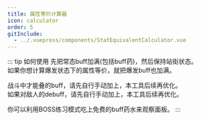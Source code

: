 ```yaml
---
title: 属性等价计算器
icon: calculator
order: 5
gitInclude:
  - ../.vuepress/components/StatEquivalentCalculator.vue
---
```


::: tip 如何使用
先把常态buff加满(包括buff药)，然后保持站街状态。\
如果你想计算爆发状态下的属性等价，就把爆发buff也加满。

战斗中才能叠的buff，请先自行手动加上，本工具后续再优化。\
如果对敌人的debuff，请先自行手动加上，本工具后续再优化。

你可以利用BOSS练习模式吃上免费的buff药水来观察面板。
:::

<StatEquivalentCalculator></StatEquivalentCalculator>

<script setup>
import StatEquivalentCalculator from "@StatEquivalentCalculator";
</script>